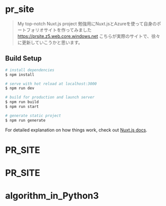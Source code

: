 # pr_site

> My top-notch Nuxt.js project
勉強用にNuxt.jsとAzureを使って自身のポートフォリオサイトを作ってみました
https://prsite.z5.web.core.windows.net
こちらが実際のサイトで、徐々に更新していこうかと思います。


## Build Setup

``` bash
# install dependencies
$ npm install

# serve with hot reload at localhost:3000
$ npm run dev

# build for production and launch server
$ npm run build
$ npm run start

# generate static project
$ npm run generate
```

For detailed explanation on how things work, check out [Nuxt.js docs](https://nuxtjs.org).
# PR_SITE
# PR_SITE
# algorithm_in_Python3
